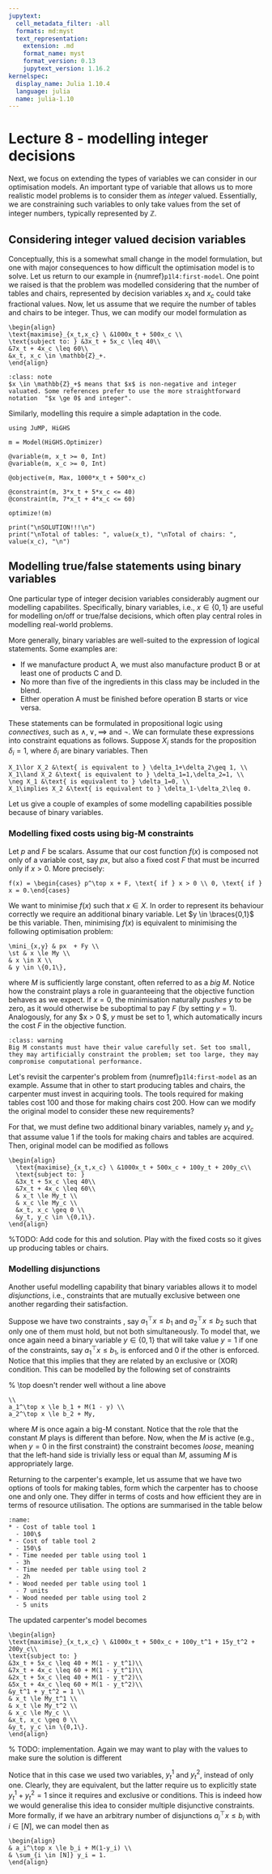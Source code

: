 ```yaml
---
jupytext:
  cell_metadata_filter: -all
  formats: md:myst
  text_representation:
    extension: .md
    format_name: myst
    format_version: 0.13
    jupytext_version: 1.16.2
kernelspec:
  display_name: Julia 1.10.4
  language: julia
  name: julia-1.10
---
```


# Lecture 8 - modelling integer decisions

Next, we focus on extending the types of variables we can consider in our optimisation models. An important type of variable that allows us to more realistic model problems is to consider them as *integer* valued. Essentially, we are constraining such variables to only take values from the set of integer numbers, typically represented by $\mathbb{Z}$.

## Considering integer valued decision variables

Conceptually, this is a somewhat small change in the model formulation, but one with major consequences to how difficult the optimisation model is to solve. Let us return to our example in {numref}`p1l4:first-model`. One point we raised is that the problem was modelled considering that the number of tables and chairs, represented by decision variables $x_t$ and $x_c$ could take fractional values. Now, let us assume that we require the number of tables and chairs to be integer. Thus, we can modify our model formulation as 

```{math}
\begin{align}
\text{maximise}_{x_t,x_c} \ &1000x_t + 500x_c \\
\text{subject to: } &3x_t + 5x_c \leq 40\\
&7x_t + 4x_c \leq 60\\
&x_t, x_c \in \mathbb{Z}_+.
\end{align}
```

```{admonition} Alternative notation for integer-valued variables
:class: note
$x \in \mathbb{Z}_+$ means that $x$ is non-negative and integer valuated. Some references prefer to use the more straightforward notation  "$x \ge 0$ and integer".  
```

Similarly, modelling this require a simple adaptation in the code.

```{code-cell}
using JuMP, HiGHS

m = Model(HiGHS.Optimizer)

@variable(m, x_t >= 0, Int)
@variable(m, x_c >= 0, Int)

@objective(m, Max, 1000*x_t + 500*x_c)

@constraint(m, 3*x_t + 5*x_c <= 40)
@constraint(m, 7*x_t + 4*x_c <= 60)

optimize!(m)

print("\nSOLUTION!!!\n")
print("\nTotal of tables: ", value(x_t), "\nTotal of chairs: ", value(x_c), "\n")
```


## Modelling true/false statements using binary variables

One particular type of integer decision variables considerably augment our modelling capabilites. Specifically, binary variables, i.e., $x \in \{0,1\}$ are useful for modelling on/off or true/false decisions, which often play central roles in modelling real-world problems.

More generally, binary variables are well-suited to the expression of logical statements.
Some examples are:
- If we manufacture product A, we must also manufacture product B or at least one of products C and D.
- No more than five of the ingredients in this class may be included in the blend.
- Either operation A must be finished before operation B starts or vice versa.

These statements can be formulated in propositional logic using _connectives_, such as $\land, \lor, \implies$ and $\neg$.
We can formulate these expressions into constraint equations as follows.
Suppose $X_i$ stands for the proposition $\delta_i=1$, where $\delta_i$ are binary variables.
Then
```{math}
X_1\lor X_2 &\text{ is equivalent to } \delta_1+\delta_2\geq 1, \\
X_1\land X_2 &\text{ is equivalent to } \delta_1=1,\delta_2=1, \\
\neg X_1 &\text{ is equivalent to } \delta_1=0, \\
X_1\implies X_2 &\text{ is equivalent to } \delta_1-\delta_2\leq 0.
```

Let us give a couple of examples of some modelling capabilities possible because of binary variables.

### Modelling fixed costs using big-M constraints

Let $p$ and $F$ be scalars. Assume that our cost function $f(x)$ is composed not only of a variable cost, say $px$, but also a fixed cost $F$ that must be incurred only if $x > 0$. More precisely:

```{math}
f(x) = \begin{cases} p^\top x + F, \text{ if } x > 0 \\ 0, \text{ if } x = 0.\end{cases}
```

We want to minimise $f(x)$ such that $x \in X$. In order to represent its behaviour correctly we require an additional binary variable. Let $y \in \braces{0,1}$ be this variable. Then, minimising $f(x)$ is equivalent to minimising the following optimisation problem:

```{math}
\mini_{x,y} & px  + Fy \\
\st & x \le My \\
& x \in X \\
& y \in \{0,1\},
```
where $M$ is sufficiently large constant, often referred to as a *big M*. Notice how the constraint plays a role in guaranteeing that the objective function behaves as we expect. If $x=0$, the minimisation naturally *pushes* $y$ to be zero, as it would otherwise be suboptimal to pay $F$ (by setting $y=1$). Analogously, for any $x > 0 $, $y$ must be set to $1$, which automatically incurs the cost $F$ in the objective function. 

```{admonition} Beware of big M constants
:class: warning
Big M constants must have their value carefully set. Set too small, they may artificially constraint the problem; set too large, they may compromise computational performance.
```

Let's revisit the carpenter's problem from {numref}`p1l4:first-model` as an example. Assume that in other to start producing tables and chairs, the carpenter must invest in acquiring tools. The tools required for making tables cost $100$ and those for making chairs cost $200$. How can we modify the original model to consider these new requirements?

For that, we must define two additional binary variables, namely $y_t$ and $y_c$ that assume value 1 if the tools for making chairs and tables are acquired. Then, original model can be modified as follows

```{math}
\begin{align}
  \text{maximise}_{x_t,x_c} \ &1000x_t + 500x_c + 100y_t + 200y_c\\
  \text{subject to: } 
  &3x_t + 5x_c \leq 40\\
  &7x_t + 4x_c \leq 60\\
  & x_t \le My_t \\
  & x_c \le My_c \\
  &x_t, x_c \geq 0 \\
  &y_t, y_c \in \{0,1\}.
\end{align}
```

%TODO: Add code for this and solution. Play with the fixed costs so it gives up producing tables or chairs.

### Modelling disjunctions

Another useful modelling capability that binary variables allows it to model *disjunctions*, i.e., constraints that are mutually exclusive between one another regarding their satisfaction.

Suppose we have two constraints , say $a_1^\top x \le b_1$ and $a_2^\top x \le b_2$ such that only one of them must hold, but not both simultaneously. To model that, we once again need a binary variable $y \in \{0,1\}$ that will take value $y=1$ if one of the constraints, say $a_1^\top x \le b_1$, is enforced and 0 if the other is enforced. Notice that this implies that they are related by an exclusive or (XOR) condition. This can be modelled by the following set of constraints

% \top doesn't render well without a line above
```{math}
\\
a_1^\top x \le b_1 + M(1 - y) \\
a_2^\top x \le b_2 + My,
```

where $M$ is once again a big-M constant. Notice that the role that the constant $M$ plays is different than before. Now, when the $M$ is active (e.g., when $y = 0$ in the first constraint) the constraint becomes *loose*, meaning that the left-hand side is trivially less or equal than $M$, assuming $M$ is appropriately large.

Returning to the carpenter's example, let us assume that we have two options of tools for making tables, form which the carpenter has to choose one and only one. They differ in terms of costs and how efficient they are in terms of resource utilisation. The options are summarised in the table below

```{list-table} Additional problem parameters
:name: 
* - Cost of table tool 1
  - 100\$
* - Cost of table tool 2
  - 150\$
* - Time needed per table using tool 1
  - 3h
* - Time needed per table using tool 2
  - 2h
* - Wood needed per table using tool 1
  - 7 units
* - Wood needed per table using tool 2
  - 5 units
```

The updated carpenter's model becomes

```{math}
\begin{align}
\text{maximise}_{x_t,x_c} \ &1000x_t + 500x_c + 100y_t^1 + 15y_t^2 + 200y_c\\
\text{subject to: } 
&3x_t + 5x_c \leq 40 + M(1 - y_t^1)\\
&7x_t + 4x_c \leq 60 + M(1 - y_t^1)\\
&2x_t + 5x_c \leq 40 + M(1 - y_t^2)\\
&5x_t + 4x_c \leq 60 + M(1 - y_t^2)\\
&y_t^1 + y_t^2 = 1 \\
& x_t \le My_t^1 \\
& x_t \le My_t^2 \\
& x_c \le My_c \\
&x_t, x_c \geq 0 \\
&y_t, y_c \in \{0,1\}.
\end{align}
```

% TODO: implementation. Again we may want to play with the values to make sure the solution is different

Notice that in this case we used two variables, $y_t^1$ and $y_t^2$, instead of only one. Clearly, they are equivalent, but the latter require us to explicitly state $y_t^1 + y_t^2 = 1$ since it requires and exclusive or conditions. This is indeed how we would generalise this idea to consider multiple disjunctive constraints. More formally, if we have an arbitrary number of disjunctions $a_i^\top x \le b_i$ with $i \in [N]$, we can model then as

```{math}
\begin{align}
& a_i^\top x \le b_i + M(1-y_i) \\ 
& \sum_{i \in [N]} y_i = 1. 
\end{align}
```
